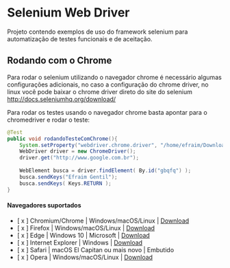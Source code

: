 # Selenium Web Driver

Projeto contendo exemplos de uso do framework selenium para automatização de testes funcionais e de aceitação. 

## Rodando com o Chrome

Para rodar o selenium utilizando o navegador chrome é necessário algumas configurações adicionais, no caso a configuração do chrome driver, no linux você pode baixar o chrome driver direto do site do selenium http://docs.seleniumhq.org/download/

Para rodar os testes usando o navegador chrome basta apontar para o chromedriver e rodar o teste:

```java
@Test
public void rodandoTesteComChrome(){
	System.setProperty("webdriver.chrome.driver", "/home/efraim/Downloads/chromedriver");
	WebDriver driver = new ChromeDriver();
	driver.get("http://www.google.com.br");
	
	WebElement busca = driver.findElement( By.id("gbqfq") );
	busca.sendKeys("Efraim Gentil");
	busca.sendKeys( Keys.RETURN );
}
```

#### Navegadores suportados
- [ x ] Chromium/Chrome	| Windows/macOS/Linux	| [Download](https://chromedriver.storage.googleapis.com/index.html)
- [ x ] Firefox | Windows/macOS/Linux	| [Download](https://github.com/mozilla/geckodriver/releases)
- [ x ] Edge | Windows 10 | Microsoft | [Download](https://developer.microsoft.com/en-us/microsoft-edge/tools/webdriver/)
- [ x ] Internet Explorer | Windows | [Download](https://selenium-release.storage.googleapis.com/index.html)
- [ x ] Safari | macOS El Capitan ou mais novo | Embutido
- [ x ] Opera | Windows/macOS/Linux | [Download](https://github.com/operasoftware/operachromiumdriver/releases)



